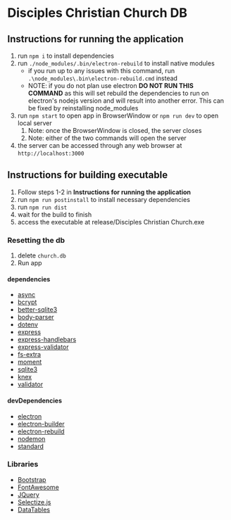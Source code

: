 # Disciples Christian Church DB

## Instructions for running the application
1. run `npm i` to install dependencies
2. run `./node_modules/.bin/electron-rebuild` to install native modules
   - if you run up to any issues with this command, run `.\node_modules\.bin\electron-rebuild.cmd` instead
   - NOTE: if you do not plan use electron **DO NOT RUN THIS COMMAND** as this will set rebuild the dependencies to run on electron's nodejs version and will result into another error. This can be fixed by reinstalling node_modules
3. run `npm start` to open app in BrowserWindow or `npm run dev` to open local server
   1. Note: once the BrowserWindow is closed, the server closes
   2. Note: either of the two commands will open the server
4. the server can be accessed through any web browser at `http://localhost:3000`

## Instructions for building executable
1. Follow steps 1-2 in **Instructions for running the application**
2. run `npm run postinstall` to install necessary dependencies
3. run `npm run dist`
4. wait for the build to finish
5. access the executable at release/Disciples Christian Church.exe

### Resetting the db
1. delete `church.db`
2. Run app

#### dependencies
- [async](https://www.npmjs.com/package/async)
- [bcrypt](https://www.npmjs.com/package/bcrypt)
- [better-sqlite3](https://www.npmjs.com/package/better-sqlite3)
- [body-parser](https://www.npmjs.com/package/body-parser)
- [dotenv](https://www.npmjs.com/package/dotenv)
- [express](https://www.npmjs.com/package/express)
- [express-handlebars](https://www.npmjs.com/package/express-handlebars)
- [express-validator](https://www.npmjs.com/package/express-validator)
- [fs-extra](https://www.npmjs.com/package/fs-extra)
- [moment](https://www.npmjs.com/package/moment)
- [sqlite3](https://www.npmjs.com/package/sqlite3)
- [knex](https://www.npmjs.com/package/knex)
- [validator](https://www.npmjs.com/package/validator)


#### devDependencies
- [electron](https://www.npmjs.com/package/electron)
- [electron-builder](https://www.npmjs.com/package/electron-builder)
- [electron-rebuild](https://www.npmjs.com/package/electron-rebuild)
- [nodemon](https://www.npmjs.com/package/nodemon)
- [standard](https://www.npmjs.com/package/standard)


### Libraries
- [Bootstrap](https://getbootstrap.com)
- [FontAwesome](https://fontawesome.com)
- [JQuery](https://jquery.com)
- [Selectize.js](https://selectize.dev/)
- [DataTables](https://datatables.net)